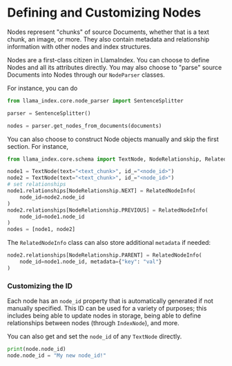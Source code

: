 # Defining and Customizing Nodes

Nodes represent "chunks" of source Documents, whether that is a text chunk, an image, or more. They also contain metadata and relationship information
with other nodes and index structures.

Nodes are a first-class citizen in LlamaIndex. You can choose to define Nodes and all its attributes directly. You may also choose to "parse" source Documents into Nodes through our `NodeParser` classes.

For instance, you can do

```python
from llama_index.core.node_parser import SentenceSplitter

parser = SentenceSplitter()

nodes = parser.get_nodes_from_documents(documents)
```

You can also choose to construct Node objects manually and skip the first section. For instance,

```python
from llama_index.core.schema import TextNode, NodeRelationship, RelatedNodeInfo

node1 = TextNode(text="<text_chunk>", id_="<node_id>")
node2 = TextNode(text="<text_chunk>", id_="<node_id>")
# set relationships
node1.relationships[NodeRelationship.NEXT] = RelatedNodeInfo(
    node_id=node2.node_id
)
node2.relationships[NodeRelationship.PREVIOUS] = RelatedNodeInfo(
    node_id=node1.node_id
)
nodes = [node1, node2]
```

The `RelatedNodeInfo` class can also store additional `metadata` if needed:

```python
node2.relationships[NodeRelationship.PARENT] = RelatedNodeInfo(
    node_id=node1.node_id, metadata={"key": "val"}
)
```

### Customizing the ID

Each node has an `node_id` property that is automatically generated if not manually specified. This ID can be used for
a variety of purposes; this includes being able to update nodes in storage, being able to define relationships
between nodes (through `IndexNode`), and more.

You can also get and set the `node_id` of any `TextNode` directly.

```python
print(node.node_id)
node.node_id = "My new node_id!"
```

